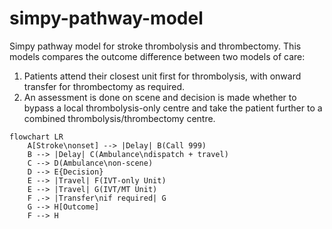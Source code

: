 # simpy-pathway-model

Simpy pathway model for stroke thrombolysis and thrombectomy. This models compares the outcome difference between two models of care:

1. Patients attend their closest unit first for thrombolysis, with onward transfer for thrombectomy as required.
2. An assessment is done on scene and decision is made whether to bypass a local thrombolysis-only centre and take the patient further to a combined thrombolysis/thrombectomy centre.

```mermaid
flowchart LR
    A[Stroke\nonset] --> |Delay| B(Call 999)
    B --> |Delay| C(Ambulance\ndispatch + travel)
    C --> D(Ambulance\non-scene)
    D --> E{Decision}
    E --> |Travel| F(IVT-only Unit)
    E --> |Travel| G(IVT/MT Unit)
    F .-> |Transfer\nif required| G
    G --> H[Outcome]
    F --> H
```

